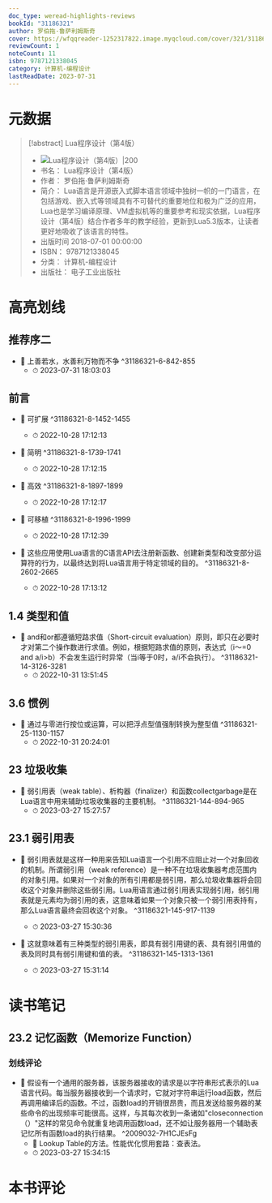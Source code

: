 ```yaml
---
doc_type: weread-highlights-reviews
bookId: "31186321"
author: 罗伯拖·鲁萨利姆斯奇
cover: https://wfqqreader-1252317822.image.myqcloud.com/cover/321/31186321/t7_31186321.jpg
reviewCount: 1
noteCount: 11
isbn: 9787121338045
category: 计算机-编程设计
lastReadDate: 2023-07-31
---
```

# 元数据
> [!abstract] Lua程序设计（第4版）
> - ![ Lua程序设计（第4版）|200](https://wfqqreader-1252317822.image.myqcloud.com/cover/321/31186321/t7_31186321.jpg)
> - 书名： Lua程序设计（第4版）
> - 作者： 罗伯拖·鲁萨利姆斯奇
> - 简介： Lua语言是开源嵌入式脚本语言领域中独树一帜的一门语言，在包括游戏、嵌入式等领域具有不可替代的重要地位和极为广泛的应用，Lua也是学习编译原理、VM虚拟机等的重要参考和现实依据，Lua程序设计（第4版）结合作者多年的教学经验，更新到Lua5.3版本，让读者更好地吸收了该语言的特性。
> - 出版时间 2018-07-01 00:00:00
> - ISBN： 9787121338045
> - 分类： 计算机-编程设计
> - 出版社： 电子工业出版社

# 高亮划线

## 推荐序二


- 📌 上善若水，水善利万物而不争 ^31186321-6-842-855
    - ⏱ 2023-07-31 18:03:03 
## 前言


- 📌 可扩展 ^31186321-8-1452-1455
    - ⏱ 2022-10-28 17:12:13 

- 📌 简明 ^31186321-8-1739-1741
    - ⏱ 2022-10-28 17:12:15 

- 📌 高效 ^31186321-8-1897-1899
    - ⏱ 2022-10-28 17:12:17 

- 📌 可移植 ^31186321-8-1996-1999
    - ⏱ 2022-10-28 17:12:39 

- 📌 这些应用使用Lua语言的C语言API去注册新函数、创建新类型和改变部分运算符的行为，以最终达到将Lua语言用于特定领域的目的。 ^31186321-8-2602-2665
    - ⏱ 2022-10-28 17:13:12 
## 1.4 类型和值


- 📌 and和or都遵循短路求值（Short-circuit evaluation）原则，即只在必要时才对第二个操作数进行求值。例如，根据短路求值的原则，表达式（i～=0 and a/i>b）不会发生运行时异常（当i等于0时，a/i不会执行）。 ^31186321-14-3126-3281
    - ⏱ 2022-10-31 13:51:45 
## 3.6 惯例


- 📌 通过与零进行按位或运算，可以把浮点型值强制转换为整型值 ^31186321-25-1130-1157
    - ⏱ 2022-10-31 20:24:01 
## 23 垃圾收集


- 📌 弱引用表（weak table）、析构器（finalizer）和函数collectgarbage是在Lua语言中用来辅助垃圾收集器的主要机制。 ^31186321-144-894-965
    - ⏱ 2023-03-27 15:27:57 
## 23.1 弱引用表


- 📌 弱引用表就是这样一种用来告知Lua语言一个引用不应阻止对一个对象回收的机制。所谓弱引用（weak reference）是一种不在垃圾收集器考虑范围内的对象引用。如果对一个对象的所有引用都是弱引用，那么垃圾收集器将会回收这个对象并删除这些弱引用。Lua用语言通过弱引用表实现弱引用，弱引用表就是元素均为弱引用的表，这意味着如果一个对象只被一个弱引用表持有，那么Lua语言最终会回收这个对象。 ^31186321-145-917-1139
    - ⏱ 2023-03-27 15:30:36 

- 📌 这就意味着有三种类型的弱引用表，即具有弱引用键的表、具有弱引用值的表及同时具有弱引用键和值的表。 ^31186321-145-1313-1361
    - ⏱ 2023-03-27 15:31:14 
# 读书笔记

## 23.2 记忆函数（Memorize Function）

### 划线评论
- 📌 假设有一个通用的服务器，该服务器接收的请求是以字符串形式表示的Lua语言代码。每当服务器接收到一个请求时，它就对字符串运行load函数，然后再调用编译后的函数。不过，函数load的开销很昂贵，而且发送给服务器的某些命令的出现频率可能很高。这样，与其每次收到一条诸如"closeconnection（）"这样的常见命令就重复地调用函数load，还不如让服务器用一个辅助表记忆所有函数load的执行结果。  ^2009032-7H1CJEsFg
    - 💭 Lookup Table的方法。性能优化惯用套路：查表法。
    - ⏱ 2023-03-27 15:34:15
   
# 本书评论
